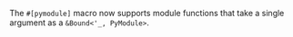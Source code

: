 The `#[pymodule]` macro now supports module functions that take a single argument as a `&Bound<'_, PyModule>`.
